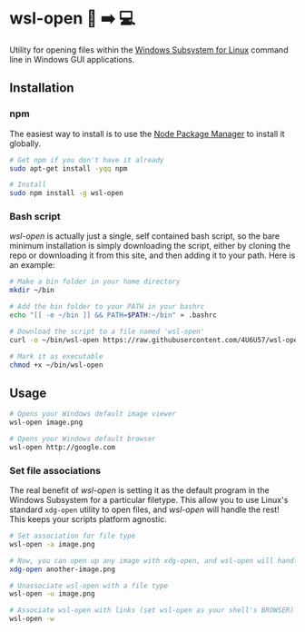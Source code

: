 # wsl-open :open_file_folder: :arrow_right: :computer:

Utility for opening files within the [Windows Subsystem for Linux][wsl] command line in Windows GUI applications.

## Installation

### npm

The easiest way to install is to use the [Node Package Manager][npm] to install it globally.

```bash
# Get npm if you don't have it already
sudo apt-get install -yqq npm

# Install
sudo npm install -g wsl-open
```

### Bash script

*wsl-open* is actually just a single, self contained bash script, so the bare minimum installation is simply downloading the script, either by cloning the repo or downloading it from this site, and then adding it to your path. Here is an example:

```bash
# Make a bin folder in your home directory
mkdir ~/bin

# Add the bin folder to your PATH in your bashrc
echo "[[ -e ~/bin ]] && PATH=$PATH:~/bin" » .bashrc

# Download the script to a file named 'wsl-open'
curl -o ~/bin/wsl-open https://raw.githubusercontent.com/4U6U57/wsl-open/master/wsl-open.sh

# Mark it as executable
chmod +x ~/bin/wsl-open
```

## Usage

```bash
# Opens your Windows default image viewer
wsl-open image.png

# Opens your Windows default browser
wsl-open http://google.com
```

### Set file associations

The real benefit of *wsl-open* is setting it as the default program in the Windows Subsystem for a particular filetype. This allow you to use Linux's standard `xdg-open` utility to open files, and *wsl-open* will handle the rest! This keeps your scripts platform agnostic.

```bash
# Set association for file type
wsl-open -a image.png

# Now, you can open up any image with xdg-open, and wsl-open will handle it
xdg-open another-image.png

# Unassociate wsl-open with a file type
wsl-open -u image.png

# Associate wsl-open with links (set wsl-open as your shell's BROWSER)
wsl-open -w
```

[wsl]: https://msdn.microsoft.com/en-us/commandline/wsl/about
[npm]: https://npmjs.com
